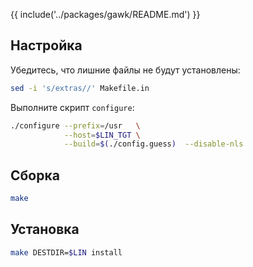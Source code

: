 {{ include('../packages/gawk/README.md') }}

## Настройка

Убедитесь, что лишние файлы не будут установлены:

```bash
sed -i 's/extras//' Makefile.in
```

Выполните скрипт `configure`:

```bash
./configure --prefix=/usr   \
            --host=$LIN_TGT \
            --build=$(./config.guess)  --disable-nls
```

## Сборка

```bash
make
```

## Установка

```bash
make DESTDIR=$LIN install
```
